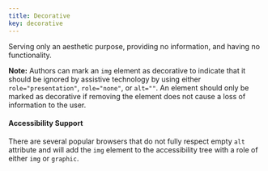 ```yaml
---
title: Decorative
key: decorative
---
```


Serving only an aesthetic purpose, providing no information, and having no functionality.

**Note:** Authors can mark an `img` element as decorative to indicate that it should be ignored by assistive technology by using either `role="presentation"`, `role="none"`, or `alt=""`. An element should only be marked as decorative if removing the element does not cause a loss of information to the user.

#### Accessibility Support

There are several popular browsers that do not fully respect empty `alt` attribute and will add the `img` element to the accessibility tree with a role of either `img` or `graphic`.
